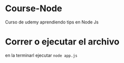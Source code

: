 # Course-Node
 Curso de udemy aprendiendo tips en Node Js

 # Correr o ejecutar el archivo
 en la terminarl ejecutar `node app.js`
